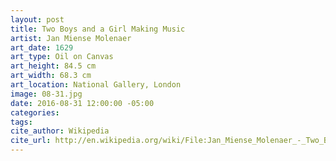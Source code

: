```yaml
---
layout: post
title: Two Boys and a Girl Making Music
artist: Jan Miense Molenaer
art_date: 1629
art_type: Oil on Canvas
art_height: 84.5 cm
art_width: 68.3 cm
art_location: National Gallery, London
image: 08-31.jpg
date: 2016-08-31 12:00:00 -05:00
categories:
tags:
cite_author: Wikipedia
cite_url: http://en.wikipedia.org/wiki/File:Jan_Miense_Molenaer_-_Two_Boys_and_a_Girl_Making_Music_-_WGA16091.jpg
---
```

